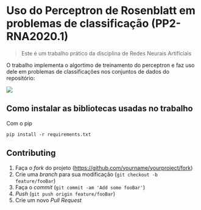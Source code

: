 # Uso do Perceptron de Rosenblatt em problemas de classificação (PP2-RNA2020.1)
> Este é um trabalho prático da disciplina de Redes Neurais Artificiais

O trabalho implementa o algortimo de treinamento do perceptron e faz uso dele em problemas de classificações nos conjuntos de dados do repositório:

![](../s/datasets.png)

## Como instalar as bibliotecas usadas no trabalho

Com o pip

```
pip install -r requirements.txt
```

## Contributing
1. Faça o _fork_ do projeto (<https://github.com/yourname/yourproject/fork>)
2. Crie uma _branch_ para sua modificação (`git checkout -b feature/fooBar`)
3. Faça o _commit_ (`git commit -am 'Add some fooBar'`)
4. _Push_ (`git push origin feature/fooBar`)
5. Crie um novo _Pull Request_
